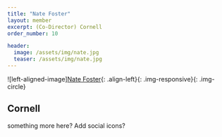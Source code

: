 ```yaml
---
title: "Nate Foster"
layout: member
excerpt: (Co-Director) Cornell
order_number: 10

header:
  image: /assets/img/nate.jpg 
  teaser: /assets/img/nate.jpg
---
```


![left-aligned-image][Nate Foster](../../assets/img/nate.jpg){: .align-left}{: .img-responsive}{: .img-circle} 
## Cornell
something more here? Add social icons?
